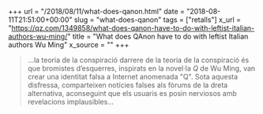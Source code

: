 +++
url = "/2018/08/11/what-does-qanon.html"
date = "2018-08-11T21:51:00+00:00"
slug = "what-does-qanon"
tags = ["retalls"]
x_url = "https://qz.com/1349858/what-does-qanon-have-to-do-with-leftist-italian-authors-wu-ming/"
title = "What does QAnon have to do with leftist Italian authors Wu Ming"
x_source = ""
+++


> …la teoria de la conspiració darrere de la teoria de la conspiració és que bromistes d’esquerres, inspirats en la novel·la *Q* de Wu Ming, van crear una identitat falsa a Internet anomenada "Q". Sota aquesta disfressa, comparteixen notícies falses als fòrums de la dreta alternativa, aconseguint que els usuaris es posin nerviosos amb revelacions implausibles…

